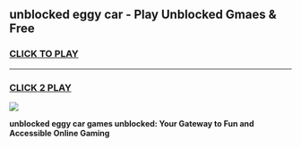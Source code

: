 
## unblocked eggy car - Play Unblocked Gmaes & Free
<h3>
<a href="https://news.freeplayer.one?title=unblocked_eggy_car&ref=16F">CLICK TO PLAY</a></h3>
<hr>

<h3>
<a href="https://news.freeplayer.one?title=unblocked_eggy_car&ref=16F">CLICK 2 PLAY</a>
  
</h3>

<a href="https://news.freeplayer.one?title=unblocked_eggy_car&ref=16F/"><img src="https://clearcache.store/games.png"></a>


**unblocked eggy car games unblocked: Your Gateway to Fun and Accessible Online Gaming**

